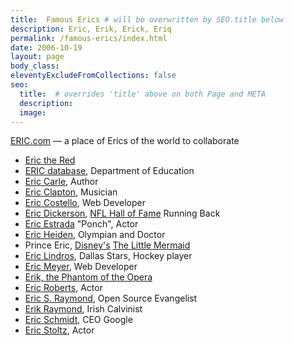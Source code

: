 ```yaml
---
title:  Famous Erics # will be overwritten by SEO.title below
description: Eric, Erik, Erick, Eriq
permalink: /famous-erics/index.html
date: 2006-10-19
layout: page
body_class: 
eleventyExcludeFromCollections: false
seo:
  title:  # overrides 'title' above on both Page and META
  description:
  image:
---
```


[ERIC.com][1] — a place of Erics of the world to collaborate

-   [Eric the Red][2]
-   [ERIC database][3], Department of Education
-   [Eric Carle][4], Author
-   [Eric Clapton][5], Musician
-   [Eric Costello][6], Web Developer
-   [Eric Dickerson][7], [NFL Hall of Fame][8] Running Back
-   [Eric Estrada][9] "Ponch", Actor
-   [Eric Heiden][10], Olympian and Doctor
-   Prince Eric, [Disney's][11] [The Little Mermaid][12]
-   [Eric Lindros][13], Dallas Stars, Hockey player
-   [Eric Meyer][14], Web Developer
-   [Erik, the Phantom of the Opera][15]
-   [Eric Roberts][16], Actor
-   [Eric S. Raymond][17], Open Source Evangelist
-   [Erik Raymond][18], Irish Calvinist
-   [Eric Schmidt][19], CEO Google
-   [Eric Stoltz][20], Actor

[1]:	http://www.eric.com/
[2]:	http://en.wikipedia.org/wiki/Eric_the_red
[3]:	http://www.eric.ed.gov/ "ERIC - Education Resources Information Center"
[4]:	http://www.eric-carle.com/
[5]:	http://www.ericclapton.com/
[6]:	http://www.glish.com/
[7]:	http://en.wikipedia.org/wiki/Eric_Dickerson
[8]:	http://www.profootballhof.com/hof/member.jsp?player_id=55
[9]:	http://us.imdb.com/name/nm0261805/
[10]:	http://en.wikipedia.org/wiki/Eric_Heiden
[11]:	http://disney.go.com/disneyvideos/animatedfilms/littlemermaid/home.html
[12]:	http://www.imdb.com/title/tt0097757/
[13]:	http://en.wikipedia.org/wiki/Eric_Lindros
[14]:	http://www.meyerweb.com/
[15]:	http://en.wikipedia.org/wiki/Erik%2C_the_Phantom_of_the_Opera
[16]:	http://us.imdb.com/name/nm0000616/
[17]:	http://www.catb.org/%7Eesr/
[18]:	http://www.irishcalvinist.com/
[19]:	http://en.wikipedia.org/wiki/Eric_Schmidt
[20]:	http://www.imdb.com/name/nm0000655/
